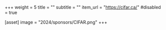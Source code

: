+++
weight = 5
title = ""
subtitle = ""
item_url = "https://cifar.ca/"
#disabled = true

[asset]
  image = "2024/sponsors/CIFAR.png"
+++